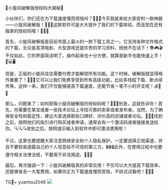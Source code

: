 🎉小旋风破解版授权码大揭秘🎊

小伙伴们，你们还在为下载速度慢而烦恼吗？👀👀👀今天我就来给大家安利一款神器——小旋风破解版！🚀🚀🚀这款软件可是大大提升了我们的下载体验，而且现在还有独家的授权码哦！🎁🎁🎁

首先，小旋风破解版是目前市面上最火的一款下载工具之一。它支持各种文件格式的下载，无论是高清电影、大型游戏还是珍贵的学习资料，统统不在话下！📚🎮🎬不仅如此，它的界面简洁明了，操作起来也十分方便，就算是新手也能快速上手！📱💻🖥️

但是，正版的小旋风往往需要付费才能解锁所有功能。这个时候，破解版就显得格外重要了！🎯🎯🎯它可以让我们免费享受到所有高级功能，比如多线程下载、断点续传等。这样一来，我们不仅能够提高下载速度，还能节省一笔不小的开支呢！💰💸💸

那么，问题来了：如何获取小旋风破解版的授权码呢？🤔🤔🤔别急，这就告诉你！首先，你需要在某宝或者一些技术论坛上寻找可靠的卖家或者发布者。当然，为了确保安全性和稳定性，建议大家选择那些口碑好、评价高的店铺或者论坛。🌟🌟🌟找到之后，按照他们的指引进行购买或者申请，通常会有一个激活码或者链接发送给你。🔍🔍🔍收到之后，按照提示输入到软件中即可激活使用啦！

不过，这里也要提醒大家注意网络安全和个人隐私保护。一定要选择正规渠道，并且不要轻易透露自己的个人信息给不可信的第三方。🔒🔒🔒此外，在使用过程中也要遵守相关法律法规，不要用于非法用途。🚫🚫🚫

最后，再次强调一下：小旋风破解版真的非常实用！不仅可以大大提高下载效率，还能够省去一大笔费用。如果你正为下载速度慢而苦恼，不妨试试看吧！🚀🚀🚀

TG💪+ yuantou2048  ![](https://github.com/user-attachments/assets/42a5a4a5-fea9-4a1d-8aa0-73e57e430cca)
